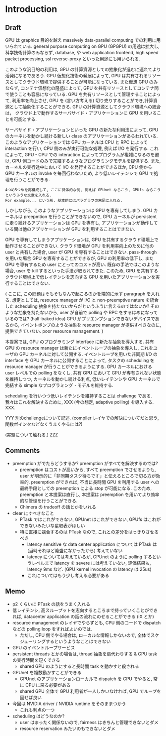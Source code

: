 # Introduction

## Draft

GPU は graphics 目的を越え massively data-parallel computing での利用に用いられている.
general purpose computing on GPU (GPGPU) の用途は拡大し,
科学技術計算のみならず, database, や web application frontend,
high speed packet processing, ssl reverse-proxy といった用途にも用いられる.

このような汎目的の利用は, GPU の計算資源としての抽象化が進むに連れてより活発になるであろう.
GPU 仮想化技術の発展によって, GPU は共有されるリソースとしてクラウド環境で提供することが可能になっている.
また仮想 GPU のみならず, コンテナ仮想化の隆盛によって,
GPU を共有リソースとしてコンテナ間で使うことも容易になっている.
GPU を共有リソースとして管理することによって, 利用率を向上させ,
GPU を (言い方考える) 切り売りすることができ,計算資源として抽象化することができる.
GPU の計算資源としてクラウド環境への統合は，
クラウド上で動作するサーバサイド・アプリケーションに GPU を用いることを可能とする.

サーバサイド・アプリケーションといった GPU の新たな利用法によって,
GPU のカーネルを動かし続ける新しい class のアプリケーションがあらわれている.
このようなアプリケーションでは GPU カーネルは CPU と RPC によって interaction を行い,
CPU 側のみが実行可能な処理, 例えば I/O を発行する.
これによって, GPU - CPU での interaction によってプログラムが複雑になるのを避け,
GPU 側コードのみで完結するようなプログラミングモデルを提供する.
また, カーネルの実行途中において I/O を発行することができるほか,
CPU 側から GPU カーネルの invoke を毎回行わないため,
より低いレイテンシで GPU で処理を行うことができる.

```
4つめ5つめを再構成して, ここに具体的な例, 例えば GPUnet ならこう, GPUfs ならこうというふうな文章を入れる.
For example... という形. 基本的にはパラグラフの末尾に入れる.
```

しかしながら, このようなアプリケーションは GPU を専有してしまう.
GPU カーネルは preepmtion を行うことができないので,
GPU カーネルが persistent に走り続けるアプリケーションは GPU を専有し,
アプリケーションが動作している間は他のアプリケーションが GPU を利用することはできない.

GPU を専有してしまうアプリケーションは, GPU を共有するクラウド環境上で動作させることができない.
クラウド環境が GPU を利用率向上のために他の user と共有した場合, user が GPU を専有することはできない.
pass-through を用いた場合 GPU を専有することができるが, GPU の利用率の低下し,
また GPU を専有するため user にとってのコストが高い.
既存の手法ではこのような場合, user を kill するといった手法が取られてきた.
このため, GPU を共有するクラウド環境上で低レイテンシを志向する GPU を用いたアプリケーションを実行することはできない.

(
    ここに, この問題はそもそもなんで起こるのかを端的に示す paragraph を入れる.
    想定としては, resource manager が I/O と non-preemptive nature を統合した
    scheduling 抽象を持たないからだというふうに言えるのではないか?
    そのような抽象を持たないから, user が自前で polling や RPC をするはめになっているのでは?
    (half-baked idea)
    GPU がプリエンプションできないデバイスであるから,
    イベントポンプのような抽象を resource manager が提供すべきなのに, 提供できていない.
    poor resource management.
)

本提案では, GPU のプログラミング interface に新たな抽象を導入する.
共有 GPU の resource manager は新たにイベントループの抽象を導入し,
これをユーザの GPU カーネルに対して公開する.
イベントループを用いた非同期 I/O の interface を GPU カーネルに公開することによって,
タスクの scheduling を resource manager が行うことができるようにする.
GPU カーネルにおける user レベルでの polling をなくし,
共有 GPU において GPU が専有されない状態を維持しつつ,
カーネルを動かし続ける利点,
低いレイテンシや GPU カーネルで完結する simple なプログラミング・モデルを維持する.

scheduling を行いつつ低いレイテンシを維持することは challenge である.
我々はこれを解決するために, XXX (今の想定, adaptive polling) を導入する.
XXX.

YYY 別のchallengeについて記述.
(compiler レイヤでの解決についてだと思う, 関数ポインタなどなくうまくやるには?)

(実験について触れる.)
ZZZ

## Comments

+ preemption がでたらどうするか? preemption がすべてを解決するのでは?
    + preemption はコストが高いから, すべて preemption でさせるよりも, user が明示的に「非同期タスク待ちです」と伝えるところで切る方が効率的. preemption ができれば, 不当に長時間 GPU を利用する user への最終手段としての preemption による stop が可能になる. このため, preemption と本提案は直行し, 本提案は preemption を用いてより効率的な管理を行うことができる.
    + Chimera の tradeoff の話とかをいれる
+ clear にすべきなこと
    + PTask ではこれができない, GPUnet はこれができない, GPUfs はこれができないみたいな星取表がほしい
    + 特に直接に競合するのは PTask なので, これとの差分をはっきりさせるべき
        + latency sensitive な data center application については PTask は(当時それほど隆盛になかったから) 考えていない
        + latency については考えているが, GPUnet のように polling するというレベルまで latency を severe には考えていない, 評価結果も, latency 9ms など. (GPU kernel invocation の latency は 25us)
        + これについてはもう少し考える必要がある

## Memo

+ p2 くらいに PTask の話をうまく入れる
+ 低レイテンシ, 高スループットを志向するところまで持っていくことができれば, datacenter application の話の流れにのせることができる (IX とか)
+ resource management のレイヤでやらずとも, CPU 側のコードで dispatch などの polling loop をすればよいのでは.
    + ただし, CPU 側でやる場合は, ローカルな情報しかないので, 全体でスケジューリングするというようなことはできない
+ GPU のイベントループサービス
+ persistent threads とかの場合は, thread 抽象を肩代わりする & GPU task の実行時間を短くできる
    + shared GPU のようにすると長時間 task を動かすと殺される
+ GPUnet を複数動かすことができる
    + GPUnet のアプリケーションローカルで dispatch を CPU でやると, 常に CPU に戻る必要がある
    + shared GPU 全体で GPU 利用者が一人しかいなければ, GPU でループを回せば良い
+ 今回は NVIDIA driver / NVIDIA runtime をそのままつかう
    + これも利点の一つ
+ scheduling はどうなのか?
    + user はまったく関係ないので, fairness はきちんと管理できないとダメ
    + resource reservation みたいのもできないとダメ
